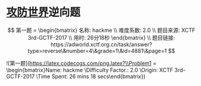 # [攻防世界](https://adworld.xctf.org.cn/)逆向题

$$
第一题 = 
\begin{bmatrix}
名称: hackme \\
难度系数: 2.0 \\
题目来源: XCTF 3rd-GCTF-2017 \\
用时: 26分18秒
\end{bmatrix}
\\
题目链接: https://adworld.xctf.org.cn/task/answer?type=reverse\&number=4\&grade=1\&id=4881\&page=1
$$

![第一题](https://latex.codecogs.com/png.latex?\\Problem1 = \begin{bmatrix}Name: hackme \\Difficulty Factor.: 2.0 \\Origin: XCTF 3rd-GCTF-2017 \\Time Spent: 26 mins 18 secs\end{bmatrix})

